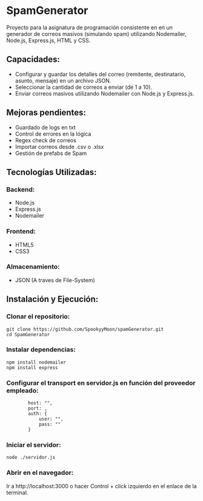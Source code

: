 # SpamGenerator

Proyecto para la asignatura de programación consistente en en un generador de correos masivos (simulando spam) utilizando Nodemailer, Node.js, Express.js, HTML y CSS.

## Capacidades:

- Configurar y guardar los detalles del correo (remitente, destinatario, asunto, mensaje) en un archivo JSON.
- Seleccionar la cantidad de correos a enviar (de 1 a 10).
- Enviar correos masivos utilizando Nodemailer con Node.js y Express.js.

## Mejoras pendientes:

- Guardado de logs en txt
- Control de errores en la lógica
- Regex check de correos
- Importar correos desde .csv o .xlsx
- Gestión de prefabs de Spam

## Tecnologías Utilizadas:

### Backend:
- Node.js
- Express.js
- Nodemailer

### Frontend:
- HTML5
- CSS3

### Almacenamiento:
- JSON (A traves de File-System)

## Instalación y Ejecución:

### Clonar el repositorio:

```
git clone https://github.com/SpookyyMoon/spamGenerator.git
cd SpamGenerator
```

### Instalar dependencias:

```
npm install nodemailer
npm install express
```

### Configurar el transport en servidor.js en función del proveedor empleado:

```
        host: "",
        port: ,
        auth: {
            user: "",
            pass: ""
        }
```

### Iniciar el servidor:

```
node ./servidor.js
```

### Abrir en el navegador:

Ir a http://localhost:3000 o hacer Control + click izquierdo en el enlace de la terminal.